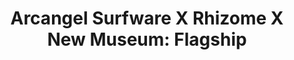 ---
ee_id_show: '4505'
title: 'Arcangel Surfware X Rhizome X New Museum: Flagship'
url: arcangel-surfware-x-rhizome-x-new-museum-flagship
live_url:
year: '2019'
venue: New Museum
state_country: New York
type:
dates:
wwwnews:
wwweblast:
pitch: Built a copy of the Arcangel Surfware Flagship at the New Museum 4 one day!
  Thx Rhizome.&nbsp;
ps:
credits:
download:
layout: shows
---